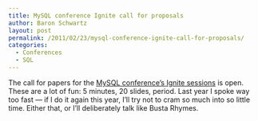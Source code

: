 ```yaml
---
title: MySQL conference Ignite call for proposals
author: Baron Schwartz
layout: post
permalink: /2011/02/23/mysql-conference-ignite-call-for-proposals/
categories:
  - Conferences
  - SQL
---
```

The call for papers for the [MySQL conference&#8217;s Ignite sessions][1] is open. These are a lot of fun: 5 minutes, 20 slides, period. Last year I spoke way too fast &#8212; if I do it again this year, I&#8217;ll try not to cram so much into so little time. Either that, or I&#8217;ll deliberately talk like Busta Rhymes.

 [1]: https://spreadsheets.google.com/a/tangent.org/viewform?hl=en&#038;ndplr=1&#038;formkey=dFdSRHlnM0pYRnRRTjNOSU1mSG93dlE6MQ#gid=0